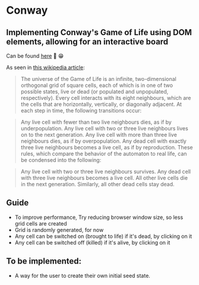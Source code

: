 # Conway
## Implementing Conway's Game of Life using DOM elements, allowing for an interactive board 

Can be found [here](https://tochi-conway.netlify.app/) 🫡 😁

As seen in [this wikipedia article](https://en.wikipedia.org/wiki/Conway%27s_Game_of_Life):

> The universe of the Game of Life is an infinite, two-dimensional orthogonal grid of square cells, each of which is in one of two possible states, live or dead (or populated and unpopulated, respectively). Every cell interacts with its eight neighbours, which are the cells that are horizontally, vertically, or diagonally adjacent. At each step in time, the following transitions occur:

> Any live cell with fewer than two live neighbours dies, as if by underpopulation.
> Any live cell with two or three live neighbours lives on to the next generation.
> Any live cell with more than three live neighbours dies, as if by overpopulation.
> Any dead cell with exactly three live neighbours becomes a live cell, as if by reproduction.
> These rules, which compare the behavior of the automaton to real life, can be condensed into the following:

> Any live cell with two or three live neighbours survives.
> Any dead cell with three live neighbours becomes a live cell.
> All other live cells die in the next generation. Similarly, all other dead cells stay dead.

## Guide
- To improve performance, Try reducing browser window size, so less grid cells are created
- Grid is randomly generated, for now
- Any cell can be switched on (brought to life) if it's dead, by clicking on it
- Any cell can be switched off (killed) if it's alive, by clicking on it

## To be implemented:
- A way for the user to create their own initial seed state.
